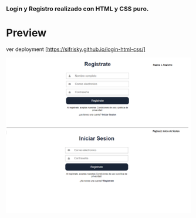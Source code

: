 ### Login y Registro realizado con HTML y CSS puro.


# Preview
ver deployment [https://sifrisky.github.io/login-html-css/]

![](docs/screenshot.png)


